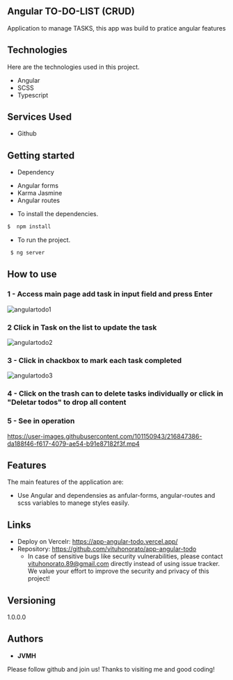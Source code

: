 ## Angular TO-DO-LIST  (CRUD)


Application to manage TASKS, this app was build to pratice angular features


## Technologies 

Here are the technologies used in this project.

* Angular
* SCSS
* Typescript




## Services Used

* Github





## Getting started

* Dependency
 - Angular forms
 - Karma Jasmine
 - Angular routes
 
  
  
* To install the dependencies.
```bash
$  npm install
```
  
  
* To run the project.
```bash
 $ ng server
```
  
  
## How to use

### 1 - Access main page add task in input  field and press Enter 

![angulartodo1](https://user-images.githubusercontent.com/101150943/216847062-82174bf3-6046-43a0-a140-d6652f5f44ad.jpg)


### 2 Click in Task on the list to update the task

![angulartodo2](https://user-images.githubusercontent.com/101150943/216847132-f385f074-117c-49cb-aa2f-f8a183f8277c.jpg)

### 3 - Click in chackbox to mark each task completed

![angulartodo3](https://user-images.githubusercontent.com/101150943/216847258-af51ce35-5f56-4a30-b71f-979e69c44817.jpg)


### 4 - Click on the trash can to delete tasks individually or click in "Deletar todos" to drop all content 


### 5 - See in operation

https://user-images.githubusercontent.com/101150943/216847386-da188f46-f617-4079-ae54-b91e87182f3f.mp4


## Features

The main features of the application are:

 - Use Angular and dependensies as anfular-forms, angular-routes and scss variables to manege styles easily.
 
  


## Links
  - Deploy on Vercelr: https://app-angular-todo.vercel.app/
  - Repository: https://github.com/vituhonorato/app-angular-todo
    - In case of sensitive bugs like security vulnerabilities, please contact
      vituhonorato.89@gmail.com directly instead of using issue tracker. We value your effort
      to improve the security and privacy of this project!

  ## Versioning

  1.0.0.0


  ## Authors

  * **JVMH** 

  Please follow github and join us!
  Thanks to visiting me and good coding!
